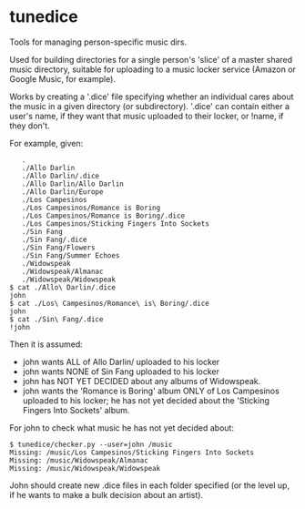 tunedice
========

Tools for managing person-specific music dirs.

Used for building directories for a single person's 'slice' of a master shared music directory, suitable for
uploading to a music locker service (Amazon or Google Music, for example).

Works by creating a '.dice' file specifying whether an individual cares about the music in a given directory (or
subdirectory). '.dice' can contain either a user's name, if they want that music uploaded to their locker, or !name,
if they don't.

For example, given:
```
   .
   ./Allo Darlin
   ./Allo Darlin/.dice
   ./Allo Darlin/Allo Darlin
   ./Allo Darlin/Europe
   ./Los Campesinos
   ./Los Campesinos/Romance is Boring
   ./Los Campesinos/Romance is Boring/.dice
   ./Los Campesinos/Sticking Fingers Into Sockets
   ./Sin Fang
   ./Sin Fang/.dice
   ./Sin Fang/Flowers
   ./Sin Fang/Summer Echoes
   ./Widowspeak
   ./Widowspeak/Almanac
   ./Widowspeak/Widowspeak
$ cat ./Allo\ Darlin/.dice
john
$ cat ./Los\ Campesinos/Romance\ is\ Boring/.dice
john
$ cat ./Sin\ Fang/.dice
!john
```

Then it is assumed:
* john wants ALL of Allo Darlin/ uploaded to his locker
* john wants NONE of Sin Fang uploaded to his locker
* john has NOT YET DECIDED about any albums of Widowspeak.
* john wants the 'Romance is Boring' album ONLY of Los Campesinos uploaded to his locker; he has not yet decided about the 'Sticking Fingers Into Sockets' album.

For john to check what music he has not yet decided about:
```
$ tunedice/checker.py --user=john /music
Missing: /music/Los Campesinos/Sticking Fingers Into Sockets
Missing: /music/Widowspeak/Almanac
Missing: /music/Widowspeak/Widowspeak
```

John should create new .dice files in each folder specified (or the level up, if he wants to make a bulk decision about
an artist).
